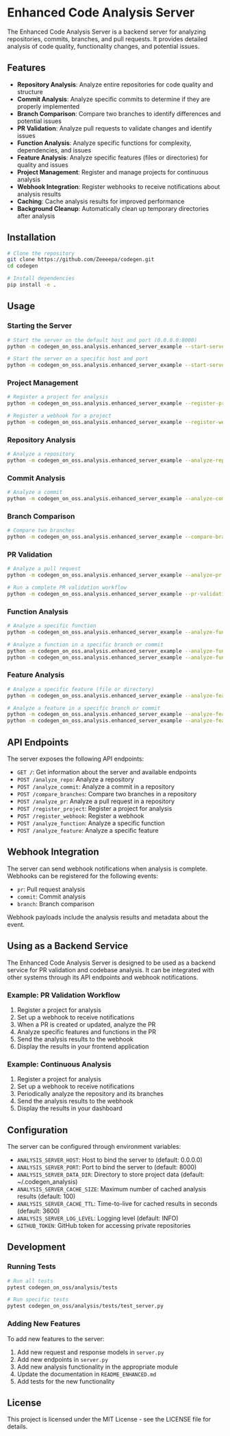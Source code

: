 # Enhanced Code Analysis Server

The Enhanced Code Analysis Server is a backend server for analyzing repositories, commits, branches, and pull requests. It provides detailed analysis of code quality, functionality changes, and potential issues.

## Features

- **Repository Analysis**: Analyze entire repositories for code quality and structure
- **Commit Analysis**: Analyze specific commits to determine if they are properly implemented
- **Branch Comparison**: Compare two branches to identify differences and potential issues
- **PR Validation**: Analyze pull requests to validate changes and identify issues
- **Function Analysis**: Analyze specific functions for complexity, dependencies, and issues
- **Feature Analysis**: Analyze specific features (files or directories) for quality and issues
- **Project Management**: Register and manage projects for continuous analysis
- **Webhook Integration**: Register webhooks to receive notifications about analysis results
- **Caching**: Cache analysis results for improved performance
- **Background Cleanup**: Automatically clean up temporary directories after analysis

## Installation

```bash
# Clone the repository
git clone https://github.com/Zeeeepa/codegen.git
cd codegen

# Install dependencies
pip install -e .
```

## Usage

### Starting the Server

```bash
# Start the server on the default host and port (0.0.0.0:8000)
python -m codegen_on_oss.analysis.enhanced_server_example --start-server

# Start the server on a specific host and port
python -m codegen_on_oss.analysis.enhanced_server_example --start-server --host localhost --port 8080
```

### Project Management

```bash
# Register a project for analysis
python -m codegen_on_oss.analysis.enhanced_server_example --register-project https://github.com/owner/repo "My Project" --webhook-url https://example.com/webhook

# Register a webhook for a project
python -m codegen_on_oss.analysis.enhanced_server_example --register-webhook project-id https://example.com/webhook
```

### Repository Analysis

```bash
# Analyze a repository
python -m codegen_on_oss.analysis.enhanced_server_example --analyze-repo https://github.com/owner/repo
```

### Commit Analysis

```bash
# Analyze a commit
python -m codegen_on_oss.analysis.enhanced_server_example --analyze-commit https://github.com/owner/repo abc123
```

### Branch Comparison

```bash
# Compare two branches
python -m codegen_on_oss.analysis.enhanced_server_example --compare-branches https://github.com/owner/repo main feature-branch
```

### PR Validation

```bash
# Analyze a pull request
python -m codegen_on_oss.analysis.enhanced_server_example --analyze-pr https://github.com/owner/repo 123

# Run a complete PR validation workflow
python -m codegen_on_oss.analysis.enhanced_server_example --pr-validation https://github.com/owner/repo 123
```

### Function Analysis

```bash
# Analyze a specific function
python -m codegen_on_oss.analysis.enhanced_server_example --analyze-function https://github.com/owner/repo "module.submodule.function_name"

# Analyze a function in a specific branch or commit
python -m codegen_on_oss.analysis.enhanced_server_example --analyze-function https://github.com/owner/repo "module.submodule.function_name" --branch feature-branch
python -m codegen_on_oss.analysis.enhanced_server_example --analyze-function https://github.com/owner/repo "module.submodule.function_name" --commit abc123
```

### Feature Analysis

```bash
# Analyze a specific feature (file or directory)
python -m codegen_on_oss.analysis.enhanced_server_example --analyze-feature https://github.com/owner/repo "path/to/feature"

# Analyze a feature in a specific branch or commit
python -m codegen_on_oss.analysis.enhanced_server_example --analyze-feature https://github.com/owner/repo "path/to/feature" --branch feature-branch
python -m codegen_on_oss.analysis.enhanced_server_example --analyze-feature https://github.com/owner/repo "path/to/feature" --commit abc123
```

## API Endpoints

The server exposes the following API endpoints:

- `GET /`: Get information about the server and available endpoints
- `POST /analyze_repo`: Analyze a repository
- `POST /analyze_commit`: Analyze a commit in a repository
- `POST /compare_branches`: Compare two branches in a repository
- `POST /analyze_pr`: Analyze a pull request in a repository
- `POST /register_project`: Register a project for analysis
- `POST /register_webhook`: Register a webhook
- `POST /analyze_function`: Analyze a specific function
- `POST /analyze_feature`: Analyze a specific feature

## Webhook Integration

The server can send webhook notifications when analysis is complete. Webhooks can be registered for the following events:

- `pr`: Pull request analysis
- `commit`: Commit analysis
- `branch`: Branch comparison

Webhook payloads include the analysis results and metadata about the event.

## Using as a Backend Service

The Enhanced Code Analysis Server is designed to be used as a backend service for PR validation and codebase analysis. It can be integrated with other systems through its API endpoints and webhook notifications.

### Example: PR Validation Workflow

1. Register a project for analysis
1. Set up a webhook to receive notifications
1. When a PR is created or updated, analyze the PR
1. Analyze specific features and functions in the PR
1. Send the analysis results to the webhook
1. Display the results in your frontend application

### Example: Continuous Analysis

1. Register a project for analysis
1. Set up a webhook to receive notifications
1. Periodically analyze the repository and its branches
1. Send the analysis results to the webhook
1. Display the results in your dashboard

## Configuration

The server can be configured through environment variables:

- `ANALYSIS_SERVER_HOST`: Host to bind the server to (default: 0.0.0.0)
- `ANALYSIS_SERVER_PORT`: Port to bind the server to (default: 8000)
- `ANALYSIS_SERVER_DATA_DIR`: Directory to store project data (default: ~/.codegen_analysis)
- `ANALYSIS_SERVER_CACHE_SIZE`: Maximum number of cached analysis results (default: 100)
- `ANALYSIS_SERVER_CACHE_TTL`: Time-to-live for cached results in seconds (default: 3600)
- `ANALYSIS_SERVER_LOG_LEVEL`: Logging level (default: INFO)
- `GITHUB_TOKEN`: GitHub token for accessing private repositories

## Development

### Running Tests

```bash
# Run all tests
pytest codegen_on_oss/analysis/tests

# Run specific tests
pytest codegen_on_oss/analysis/tests/test_server.py
```

### Adding New Features

To add new features to the server:

1. Add new request and response models in `server.py`
1. Add new endpoints in `server.py`
1. Add new analysis functionality in the appropriate module
1. Update the documentation in `README_ENHANCED.md`
1. Add tests for the new functionality

## License

This project is licensed under the MIT License - see the LICENSE file for details.

